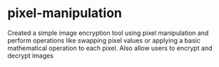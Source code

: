 # pixel-manipulation
Created a simple image encryption tool using pixel manipulation and perform operations like swapping pixel values or applying a basic mathematical operation to each pixel. Also allow users to encrypt and decrypt images
